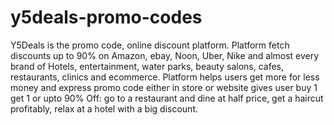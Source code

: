 # y5deals-promo-codes
Y5Deals is the promo code, online discount platform. Platform fetch discounts up to 90% on Amazon, ebay, Noon, Uber, Nike and almost every brand of Hotels, entertainment, water parks, beauty salons, cafes, restaurants, clinics and ecommerce. Platform helps users get more for less money and express promo code either in store or website gives user buy 1 get 1 or upto 90% Off: go to a restaurant and dine at half price, get a haircut profitably, relax at a hotel with a big discount. 
